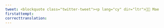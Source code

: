```yaml
---
tweet: <blockquote class="twitter-tweet"><p lang="cy" dir="ltr">🚴🏼 Mae Wythnos y Beic yn ôl! 🚴🏼‍♀️ I ddathlu, mae <a href="https://twitter.com/WeAreCyclingUK?ref_src=twsrc%5Etfw">@WeAreCyclingUK</a> yn cynnal cyfres o ddigwyddiadau hwyliog ar-lein i chi gymryd rhan yn lleol ac yn ddiogel yn rhan o’ch ymarfer dyddiol. Am ragor o wybodaeth, ewch i <a href="https://t.co/pOsglIJ9TV">https://t.co/pOsglIJ9TV</a> <a href="https://twitter.com/hashtag/CadwCymrunDdiogel?src=hash&amp;ref_src=twsrc%5Etfw">#CadwCymrunDdiogel</a> <a href="https://t.co/kOiZAhihPj">pic.twitter.com/kOiZAhihPj</a></p>&mdash; Cyngor Caerdydd (@cyngorcaerdydd) <a href="https://twitter.com/cyngorcaerdydd/status/1269162302319857665?ref_src=twsrc%5Etfw">June 6, 2020</a></blockquote> <script async src="https://platform.twitter.com/widgets.js" charset="utf-8"></script>
firstattempt: 
correcttranslation: 
---
```








